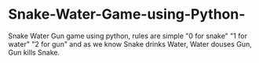 # Snake-Water-Game-using-Python-
Snake Water Gun game using python, rules are simple "0 for snake" "1 for water" "2  for gun" and as we know  Snake drinks Water, Water douses Gun, Gun kills Snake.
